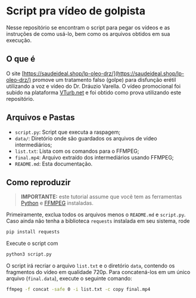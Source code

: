 # Script pra vídeo de golpista

Nesse repositório se encontram o script para pegar os vídeos e as instruções de
como usá-lo, bem como os arquivos obtidos em sua execução.

## O que é

O site [https://saudeideal.shop/lp-oleo-drz/](https://saudeideal.shop/lp-oleo-drz/) promove um tratamento falso (golpe) para disfunção erétil utilizando a voz e vídeo do Dr. Dráuzio Varella. O vídeo promocional foi subido na plataforma [VTurb.net](https://vturb.com.br/) e foi obtido como prova utilizando este repositório. 

## Arquivos e Pastas

- `script.py`: Script que executa a raspagem;
- `data/`: Diretório onde são guardados os arquivos de vídeo intermediários;
- `list.txt`: Lista com os comandos para o FFMPEG;
- `final.mp4`: Arquivo extraído dos intermediários usando FFMPEG;
- `README.md`: Esta documentação.

## Como reproduzir

> **IMPORTANTE:** este tutorial assume que você tem as ferramentas [Python](https://python.org) e [FFMPEG](https://ffmpeg.org/) instaladas.

Primeiramente, exclua todos os arquivos menos o `README.md` e `script.py`. Caso ainda não tenha a biblioteca `requests` instalada em seu sistema, rode

```bash
pip install requests
```

Execute o script com 

```bash
python3 script.py
```

O script irá recriar o arquivo `list.txt` e o diretório `data`, contendo os fragmentos do vídeo em qualidade 720p. Para concatená-los em um único arquivo (`final.data`), execute o seguinte comando:

```bash
ffmpeg -f concat -safe 0 -i list.txt -c copy final.mp4
```
